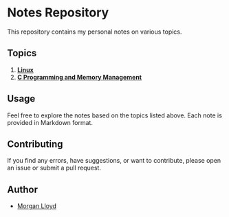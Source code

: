 # Notes Repository

This repository contains my personal notes on various topics.

## Topics

1. [**Linux**](Linux.md)
2. [**C Programming and Memory Management**](C_Programming.md)


## Usage

Feel free to explore the notes based on the topics listed above. Each note is provided in Markdown format.

## Contributing

If you find any errors, have suggestions, or want to contribute, please open an issue or submit a pull request.


## Author

- [Morgan Lloyd](https://github.com/morgoob)
